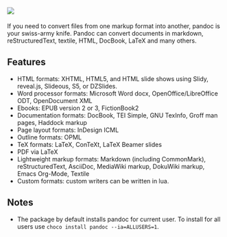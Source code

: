 # [![](https://img.shields.io/chocolatey/v/pandoc.svg?color=red&label=pandoc)](https://chocolatey.org/packages/pandoc)

If you need to convert files from one markup format into another, pandoc is your swiss-army knife. Pandoc can convert documents in markdown, reStructuredText, textile, HTML, DocBook, LaTeX and many others.

## Features

- HTML formats: XHTML, HTML5, and HTML slide shows using Slidy, reveal.js, Slideous, S5, or DZSlides.
- Word processor formats: Microsoft Word docx, OpenOffice/LibreOffice ODT, OpenDocument XML
- Ebooks: EPUB version 2 or 3, FictionBook2
- Documentation formats: DocBook, TEI Simple, GNU TexInfo, Groff man pages, Haddock markup
- Page layout formats: InDesign ICML
- Outline formats: OPML
- TeX formats: LaTeX, ConTeXt, LaTeX Beamer slides
- PDF via LaTeX
- Lightweight markup formats: Markdown (including CommonMark), reStructuredText, AsciiDoc, MediaWiki markup, DokuWiki markup, Emacs Org-Mode, Textile
- Custom formats: custom writers can be written in lua.

## Notes

- The package by default installs pandoc for current user. To install for all users use `choco install pandoc --ia=ALLUSERS=1`.
